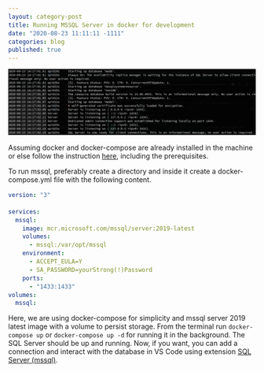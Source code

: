 ```yaml
---
layout: category-post
title: Running MSSQL Server in docker for development
date: "2020-08-23 11:11:11 -1111"
categories: blog
published: true
---
```


![MSSQL in docker](/assets/images/docker-post4-cover.png)

Assuming docker and docker-compose are already installed in the machine or else follow the instruction [here](https://docs.docker.com/compose/install/), including the prerequisites.

To run mssql, preferably create a directory and inside it create a docker-compose.yml file with the following content.

```yaml
version: "3"

services:
  mssql:
    image: mcr.microsoft.com/mssql/server:2019-latest
    volumes:
      - mssql:/var/opt/mssql
    environment:
      - ACCEPT_EULA=Y
      - SA_PASSWORD=yourStrong(!)Password
    ports:
      - "1433:1433"
volumes:
  mssql:
```

Here, we are using docker-compose for simplicity and mssql server 2019 latest image with a volume to persist storage. From the terminal run `docker-compose up` or `docker-compose up -d` for running it in the background. The SQL Server should be up and running.
Now, if you want, you can add a connection and interact with the database in VS Code using extension [SQL Server (mssql)](https://marketplace.visualstudio.com/items?itemName=ms-mssql.mssql).
